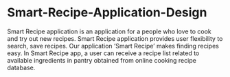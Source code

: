 # Smart-Recipe-Application-Design
Smart Recipe application is an application for a people who love to cook and try out new recipes. Smart Recipe application provides user flexibility to search, save recipes. Our application ‘Smart Recipe’ makes finding recipes easy. In Smart Recipe app, a user can receive a recipe list related to available ingredients in pantry obtained from online cooking recipe database.
